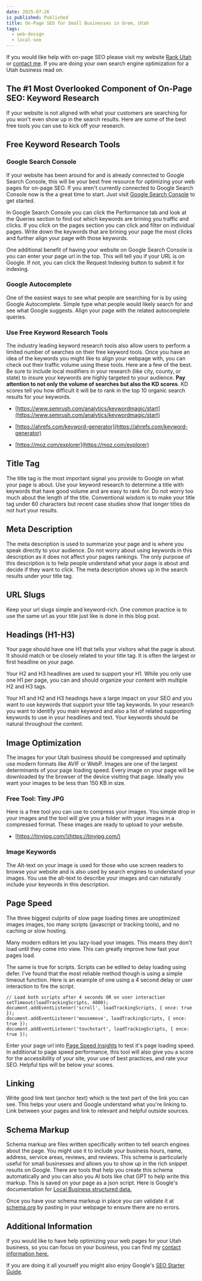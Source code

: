 ```yaml
---
date: 2025-07-26
is_published: Published
title: On-Page SEO for Small Businesses in Orem, Utah
tags:
  - web-design
  - local-seo
---
```

If you would like help with on-page SEO please visit my website [Rank Utah](https://rankutah.com/) or [contact me](https://rankutah.com/#contact). If you are doing your own search engine optimization for a Utah business read on.

## The #1 Most Overlooked Component of On-Page SEO: Keyword Research

If your website is not aligned with what your customers are searching for you won't even show up in the search results. Here are some of the best free tools you can use to kick off your research.

## Free Keyword Research Tools

### Google Search Console

If your website has been around for and is already connected to Google Search Console, this will be your best free resource for optimizing your web pages for on-page SEO. If you aren't currently connected to Google Search Console now is the a great time to start. Just visit [Google Search Console](https://search.google.com/) to get started.

In Google Search Console you can click the Performance tab and look at the Queries section to find out which keywords are brining you traffic and clicks. If you click on the pages section you can click and filter on individual pages. Write down the keywords that are brining your page the most clicks and further align your page with those keywords.

One additional benefit of having your website on Google Search Console is you can enter your page url in the top. This will tell you if your URL is on Google. If not, you can click the Request Indexing button to submit it for indexing.

### Google Autocomplete

One of the easiest ways to see what people are searching for is by using Google Autocomplete. Simple type what people would likely search for and see what Google suggests. Align your page with the related autocomplete queries.

### Use Free Keyword Research Tools

The industry leading keyword research tools also allow users to perform a limited number of searches on their free keyword tools. Once you have an idea of the keywords you might like to align your webpage with, you can check out their traffic volume using these tools. Here are a few of the best. Be sure to include local modifiers in your research (like city, county, or state) to insure your keywords are highly targeted to your audience. **Pay attention to not only the volume of searches but also the KD scores**. KD scores tell you how difficult it will be to rank in the top 10 organic search results for your keywords.

*   [https://www.semrush.com/analytics/keywordmagic/start](https://www.semrush.com/analytics/keywordmagic/start)
    
*   [https://ahrefs.com/keyword-generator](https://ahrefs.com/keyword-generator)
    
*   [https://moz.com/explorer](https://moz.com/explorer)
    

## Title Tag

The title tag is the most important signal you provide to Google on what your page is about. Use your keyword research to determine a title with keywords that have good volume and are easy to rank for. Do not worry too much about the length of the title. Conventional wisdom is to make your title tag under 60 characters but recent case studies show that longer titles do not hurt your results.

## Meta Description

The meta description is used to summarize your page and is where you speak directly to your audience. Do not worry about using keywords in this description as it does not affect your pages rankings. The only purpose of this description is to help people understand what your page is about and decide if they want to click. The meta description shows up in the search results under your title tag.

## URL Slugs

Keep your url slugs simple and keyword-rich. One common practice is to use the same url as your title just like is done in this blog post.

## Headings (H1-H3)

Your page should have one H1 that tells your visitors what the page is about. It should match or be closely related to your title tag. It is often the largest or first headline on your page.

Your H2 and H3 headlines are used to support your H1. While you only use one H1 per page, you can and should organize your content with multiple H2 and H3 tags.

Your H1 and H2 and H3 headings have a large impact on your SEO and you want to use keywords that support your title tag keywords. In your research you want to identify you main keyword and also a list of related supporting keywords to use in your headlines and text. Your keywords should be natural throughout the content.

## Image Optimization

The images for your Utah business should be compressed and optimally use modern formats like AVIF or WebP. Images are one of the largest determinants of your page loading speed. Every image on your page will be downloaded by the browser of the device visiting that page. Ideally you want your images to be less than 150 KB in size.

### Free Tool: Tiny JPG

Here is a free tool you can use to compress your images. You simple drop in your images and the tool will give you a folder with your images in a compressed format. These images are ready to upload to your website.

- [https://tinyjpg.com/](https://tinyjpg.com/)

### Image Keywords

The Alt-text on your image is used for those who use screen readers to browse your website and is also used by search engines to understand your images. You use the alt-text to describe your images and can naturally include your keywords in this description.

## Page Speed

The three biggest culprits of slow page loading times are unoptimized images images, too many scripts (javascript or tracking tools), and no caching or slow hosting.

Many modern editors let you lazy-load your images. This means they don't load until they come into view. This can greatly improve how fast your pages load.

The same is true for scripts. Scripts can be edited to delay loading using defer. I've found that the most reliable method though is using a simple timeout function. Here is an example of one using a 4 second delay or user interaction to fire the script.

```
// Load both scripts after 4 seconds OR on user interaction
setTimeout(loadTrackingScripts, 4000);
document.addEventListener('scroll', loadTrackingScripts, { once: true });
document.addEventListener('mousemove', loadTrackingScripts, { once: true });
document.addEventListener('touchstart', loadTrackingScripts, { once: true }); 
```

Enter your page url into [Page Speed Insights](https://pagespeed.web.dev) to test it's page loading speed. In additional to page speed performance, this tool will also give you a score for the accessibility of your site, your use of best practices, and rate your SEO. Helpful tips will be below your scores.

## Linking

Write good link text (anchor text) which is the text part of the link you can see. This helps your users and Google understand what you're linking to. Link between your pages and link to relevant and helpful outside sources.

## Schema Markup

Schema markup are files written specifically written to tell search engines about the page. You might use it to include your business hours, name, address, service areas, reviews, and reviews. This schema is particularly useful for small businesses and allows you to show up in the rich snippet results on Google. There are tools that help you create this schema automatically and you can also you AI bots like chat GPT to help write this markup. This is saved on your page as a json script. Here is Google's documentation for [Local Business structured data.](https://developers.google.com/search/docs/appearance/structured-data/local-business)

Once you have your schema markeup in place you can validate it at [schema.org](http://schema.org) by pasting in your webpage to ensure there are no errors.

## Additional Information

If you would like to have help optimizing your web pages for your Utah business, so you can focus on your business, you can find my [contact information here.](https://rankutah.com/#contact)

If you are doing it all yourself you might also enjoy Google's [SEO Starter Guide](https://developers.google.com/search/docs/fundamentals/seo-starter-guide).